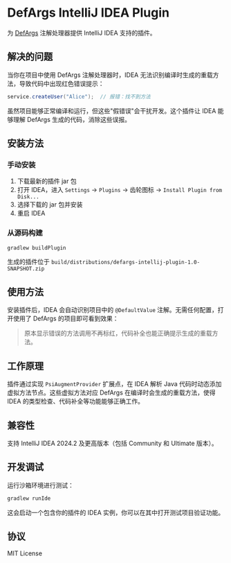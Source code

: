 # DefArgs IntelliJ IDEA Plugin

为 [DefArgs](https://github.com/thirty30ww/defargs) 注解处理器提供 IntelliJ IDEA 支持的插件。

## 解决的问题

当你在项目中使用 DefArgs 注解处理器时，IDEA 无法识别编译时生成的重载方法，导致代码中出现红色错误提示：

```java
service.createUser("Alice");  // 报错：找不到方法
```

虽然项目能够正常编译和运行，但这些"假错误"会干扰开发。这个插件让 IDEA 能够理解 DefArgs 生成的代码，消除这些误报。

## 安装方法

### 手动安装

1. 下载最新的插件 jar 包
2. 打开 IDEA，进入 `Settings` → `Plugins` → 齿轮图标 → `Install Plugin from Disk...`
3. 选择下载的 jar 包并安装
4. 重启 IDEA

### 从源码构建

```bash
gradlew buildPlugin
```

生成的插件位于 `build/distributions/defargs-intellij-plugin-1.0-SNAPSHOT.zip`

## 使用方法

安装插件后，IDEA 会自动识别项目中的 `@DefaultValue` 注解。无需任何配置，打开使用了 DefArgs 的项目即可看到效果：

> 原本显示错误的方法调用不再标红，代码补全也能正确提示生成的重载方法。

## 工作原理

插件通过实现 `PsiAugmentProvider` 扩展点，在 IDEA 解析 Java 代码时动态添加虚拟方法节点。这些虚拟方法对应 DefArgs 在编译时会生成的重载方法，使得 IDEA 的类型检查、代码补全等功能能够正确工作。

## 兼容性

支持 IntelliJ IDEA 2024.2 及更高版本（包括 Community 和 Ultimate 版本）。

## 开发调试

运行沙箱环境进行测试：

```bash
gradlew runIde
```

这会启动一个包含你的插件的 IDEA 实例，你可以在其中打开测试项目验证功能。

## 协议

MIT License

